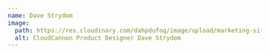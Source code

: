 ```yaml
---
name: Dave Strydom
image:
  path: https://res.cloudinary.com/dahpdufoq/image/upload/marketing-site/blog/uploads/dave-email-profile.png
  alt: CloudCannon Product Designer Dave Strydom
---
```

